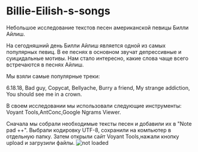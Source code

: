 # Billie-Eilish-s-songs
Небольшое исследование текстов песен американской певицы Билли Айлиш.

На сегодняшний день Билли Айлиш является одной из самых популярных певиц. В ее песнях в основном звучат депрессивные и суицидальные мотивы. Нам стало интересно, какие слова чаще всего встречаются в песнях Айлиш. 

Мы взяли самые популярные треки:

6.18.18,
Bad guy,
Copycat,
Bellyache,
Burry a friend,
My strange addiction,
You should see me in a crown.

  В своем исследовании мы использовали следующие инструменты: Voyant Tools,AntConc,Google Ngrams Viewer.
  
  Сначала мы собрали необходимые тексты песен и добавили их в "Note pad ++". Выбрали кодировку UTF-8, сохранили на компьютер в отдельную папку. Затем открыли сайт Voyant Tools,нажали кнопку upload и загрузили файлы.
![not loaded](https://pp.userapi.com/c850336/v850336186/15dea7/_ai5hrWkQEE.jpg)
